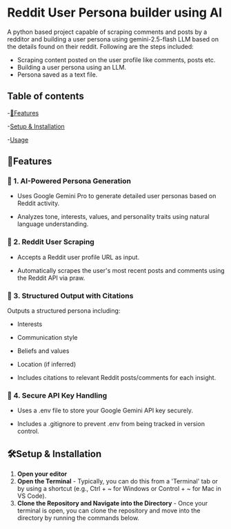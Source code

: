 # Reddit User Persona builder using AI

A python based project capable of scraping comments and posts by a redditor and building a user persona using gemini-2.5-flash LLM based on the details found on their reddit. Following are the steps included:

- Scraping content posted on the user profile like comments, posts etc.
- Building a user persona using an LLM.
- Persona saved as a text file.

## Table of contents

-[🚀Features](#🚀features)

-[Setup & Installation](#setup&installation)

-[Usage](#usage)

## 🚀Features

### 🧠 1. AI-Powered Persona Generation
- Uses Google Gemini Pro to generate detailed user personas based on Reddit activity.

- Analyzes tone, interests, values, and personality traits using natural language understanding.

### 🔎 2. Reddit User Scraping
- Accepts a Reddit user profile URL as input.

- Automatically scrapes the user's most recent posts and comments using the Reddit API via praw.

### 📄 3. Structured Output with Citations
Outputs a structured persona including:

- Interests

- Communication style

- Beliefs and values

- Location (if inferred)

- Includes citations to relevant Reddit posts/comments for each insight.

### 🔐 4. Secure API Key Handling
- Uses a .env file to store your Google Gemini API key securely.

- Includes a .gitignore to prevent .env from being tracked in version control.

## 🛠️Setup & Installation
1. **Open your editor**
2. **Open the Terminal** - Typically, you can do this from a 'Terminal' tab or by using a shortcut (e.g., Ctrl + ~ for Windows or Control + ~ for Mac in VS Code).
3. **Clone the Repository and Navigate into the Directory** - Once your terminal is open, you can clone the repository and move into the directory by running the commands below.
